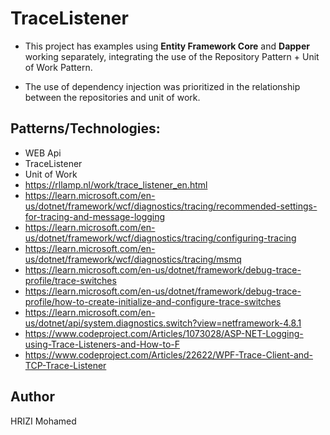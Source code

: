 # TraceListener

* This project has examples using **Entity Framework Core** and **Dapper** working separately, integrating the use of the Repository Pattern + Unit of Work Pattern.

* The use of dependency injection was prioritized in the relationship between the repositories and unit of work.

## Patterns/Technologies:
* WEB Api 
* TraceListener
* Unit of Work
* https://rllamp.nl/work/trace_listener_en.html
* https://learn.microsoft.com/en-us/dotnet/framework/wcf/diagnostics/tracing/recommended-settings-for-tracing-and-message-logging
* https://learn.microsoft.com/en-us/dotnet/framework/wcf/diagnostics/tracing/configuring-tracing
* https://learn.microsoft.com/en-us/dotnet/framework/wcf/diagnostics/tracing/msmq
* https://learn.microsoft.com/en-us/dotnet/framework/debug-trace-profile/trace-switches
* https://learn.microsoft.com/en-us/dotnet/framework/debug-trace-profile/how-to-create-initialize-and-configure-trace-switches
* https://learn.microsoft.com/en-us/dotnet/api/system.diagnostics.switch?view=netframework-4.8.1
* https://www.codeproject.com/Articles/1073028/ASP-NET-Logging-using-Trace-Listeners-and-How-to-F
* https://www.codeproject.com/Articles/22622/WPF-Trace-Client-and-TCP-Trace-Listener

## Author

HRIZI Mohamed

